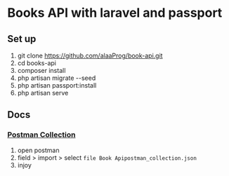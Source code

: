 # Books API with laravel and passport

## Set up

1) git clone https://github.com/alaaProg/book-api.git
2) cd books-api
3) composer install 
4) php artisan migrate --seed
5) php artisan passport:install 
6) php artisan serve 

## Docs 
###  [Postman Collection](https://github.com/AlaaProg/book-api/blob/master/Book%20Api.postman_collection.json)
1) open postman 
2) field > import > select  `file Book Apipostman_collection.json`
3) injoy